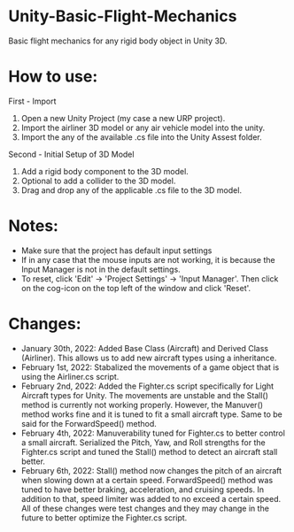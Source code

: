 # Unity-Basic-Flight-Mechanics
Basic flight mechanics for any rigid body object in Unity 3D. 

# How to use:
First - Import
1) Open a new Unity Project (my case a new URP project).
2) Import the airliner 3D model or any air vehicle model into the unity.
3) Import the any of the available .cs file into the Unity Assest folder.

Second - Initial Setup of 3D Model
1) Add a rigid body component to the 3D model.
2) Optional to add a collider to the 3D model.
3) Drag and drop any of the applicable .cs file to the 3D model.

# Notes:
- Make sure that the project has default input settings
- If in any case that the mouse inputs are not working, it is because the Input Manager is not in the default settings.
- To reset, click 'Edit' -> 'Project Settings' -> 'Input Manager'. Then click on the cog-icon on the top left of the window and click 'Reset'.

# Changes:
- January 30th, 2022: Added Base Class (Aircraft) and Derived Class (Airliner). This allows us to add new aircraft types using a inheritance.
- February 1st, 2022: Stabalized the movements of a game object that is using the Airliner.cs script.
- February 2nd, 2022: Added the Fighter.cs script specifically for Light Aircraft types for Unity. The movements are unstable and the Stall() method is currently not working properly. However, the Manuver() method works fine and it is tuned to fit a small aircraft type. Same to be said for the ForwardSpeed() method.
- February 4th, 2022: Manuverability tuned for Fighter.cs to better control a small aircraft. Serialized the Pitch, Yaw, and Roll strengths for the Fighter.cs script and tuned the Stall() method to detect an aircraft stall better.
- February 6th, 2022: Stall() method now changes the pitch of an aircraft when slowing down at a certain speed. ForwardSpeed() method was tuned to have better braking, acceleration, and cruising speeds. In addition to that, speed limiter was added to no exceed a certain speed. All of these changes were test changes and they may change in the future to better optimize the Fighter.cs script.
